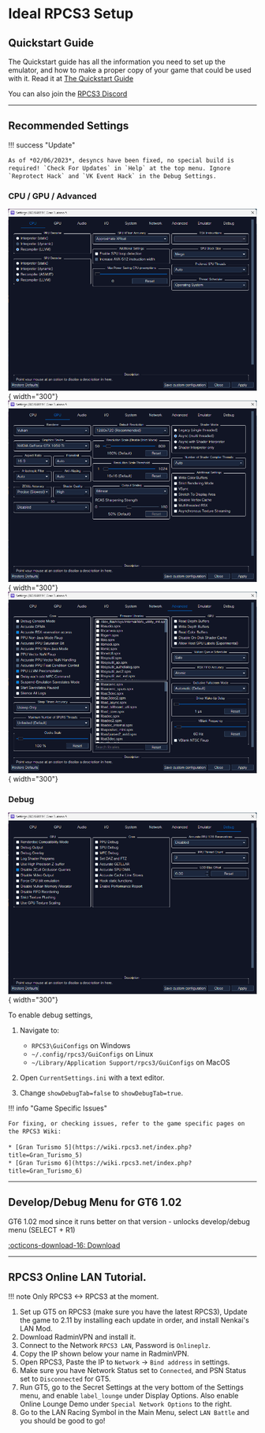 # Ideal RPCS3 Setup

## Quickstart Guide

The Quickstart guide has all the information you need to set up the emulator, and how to make a proper copy of your game that could be used with it.
Read it at [The Quickstart Guide](https://rpcs3.net/quickstart)

You can also join the [RPCS3 Discord](https://discord.com/invite/Af7H9yp)

---

## Recommended Settings

!!! success "Update"

    As of *02/06/2023*, desyncs have been fixed, no special build is required! `Check For Updates` in `Help` at the top menu. Ignore `Reprotect Hack` and `VK Event Hack` in the Debug Settings.

### CPU / GPU / Advanced
![aa](../../images/rpcs3_settings/cpu.png){ width="300"}
![aa](../../images/rpcs3_settings/gpu.png){ width="300"}
![aa](../../images/rpcs3_settings/advanced.png){ width="300"}

### Debug
![aa](../../images/rpcs3_settings/debug.png){ width="300"}

To enable debug settings,

1. Navigate to:
    * `RPCS3\GuiConfigs` on Windows
    * `~/.config/rpcs3/GuiConfigs` on Linux
    * `~/Library/Application Support/rpcs3/GuiConfigs` on MacOS

2. Open `CurrentSettings.ini` with a text editor.
3. Change `showDebugTab=false` to `showDebugTab=true`.

!!! info "Game Specific Issues"

    For fixing, or checking issues, refer to the game specific pages on the RPCS3 Wiki:

    * [Gran Turismo 5](https://wiki.rpcs3.net/index.php?title=Gran_Turismo_5)
    * [Gran Turismo 6](https://wiki.rpcs3.net/index.php?title=Gran_Turismo_6)

---

## Develop/Debug Menu for GT6 1.02

GT6 1.02 mod since it runs better on that version - unlocks develop/debug menu (SELECT + R1)

[:octicons-download-16: Download](GT6_1.02_Develop.zip)

---

## RPCS3 Online LAN Tutorial.

!!! note
    Only RPCS3 <-> RPCS3 at the moment.

1. Set up GT5 on RPCS3 (make sure you have the latest RPCS3), Update the game to 2.11 by installing each update in order, and install Nenkai's LAN Mod.
2. Download RadminVPN and install it.
3. Connect to the Network `RPCS3 LAN`, Password is `Onlineplz`.
4. Copy the IP shown below your name in RadminVPN.
5. Open RPCS3, Paste the IP to `Network` -> `Bind address` in settings.
6. Make sure you have Network Status set to `Connected`, and PSN Status set to `Disconnected` for GT5.
7. Run GT5, go to the Secret Settings at the very bottom of the Settings menu, and enable `label_lounge` under Display Options. Also enable Online Lounge Demo under `Special Network Options` to the right.
8. Go to the LAN Racing Symbol in the Main Menu, select `LAN Battle` and you should be good to go!

